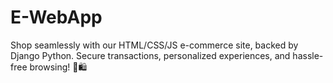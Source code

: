 # E-WebApp
Shop seamlessly with our HTML/CSS/JS e-commerce site, backed by Django Python. Secure transactions, personalized experiences, and hassle-free browsing! 🌟🛍️
